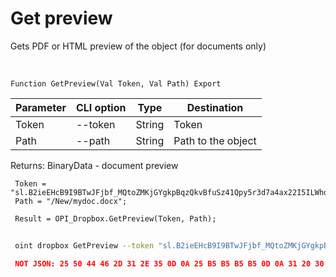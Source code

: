﻿---
sidebar_position: 3
---

# Get preview
 Gets PDF or HTML preview of the object (for documents only)


<br/>


`Function GetPreview(Val Token, Val Path) Export`

 | Parameter | CLI option | Type | Destination |
 |-|-|-|-|
 | Token | --token | String | Token |
 | Path | --path | String | Path to the object |

 
 Returns: BinaryData - document preview 





```bsl title="Code example"
 Token = "sl.B2ieEHcB9I9BTwJFjbf_MQtoZMKjGYgkpBqzQkvBfuSz41Qpy5r3d7a4ax22I5ILWhd9KLbN5L...";
 Path = "/New/mydoc.docx";
 
 Result = OPI_Dropbox.GetPreview(Token, Path);
```
	


```sh title="CLI command example"
 
 oint dropbox GetPreview --token "sl.B2ieEHcB9I9BTwJFjbf_MQtoZMKjGYgkpBqzQkvBfuSz41Qpy5r3d7a4ax22I5ILWhd9KLbN5L..." --path %path%

```

```json title="Result"
 NOT JSON: 25 50 44 46 2D 31 2E 35 0D 0A 25 B5 B5 B5 B5 0D 0A 31 20 30 20 6F 62 6A 0D 0A 3C 3C 2F 54 79 70 65 2F 43 61 74 61 6C 6F 67 2F 50 61 67 65 73 20 32 20 30 20 52 2F 4C 61 6E 67 28 65 6E 2D 55 53…
```
